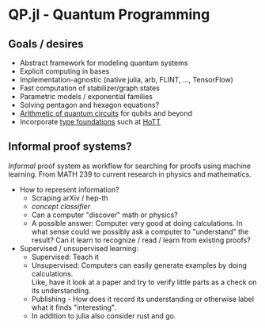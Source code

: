 # QP.jl - Quantum Programming



## Goals / desires
- Abstract framework for modeling quantum systems
- Explicit computing in bases 
- Implementation-agnostic (native julia, arb, FLINT, ..., TensorFlow)
- Fast computation of stabilizer/graph states 
- Parametric models / exponential families
- Solving pentagon and hexagon equations?
- [Arithmetic of quantum circuits](Arithmetic.md) for qubits and beyond
- Incorporate [type foundations](TypeFoundations.md) such at [HoTT](https://homotopytypetheory.org/)



## Informal proof systems?
*Informal* proof system as workflow for searching for proofs using machine learning.  From MATH 239 to current research in physics and mathematics.
- How to represent information?
  - Scraping arXiv / hep-th
  - *concept classifier* 
  - Can a computer "discover" math or physics?
  - A possible answer: Computer very good at doing calculations.  In what sense could we possibly ask a computer to "understand" the result?  Can it learn to recognize / read / learn from existing proofs?
- Supervised / unsupervised learning: 
  - Supervised: Teach it
  - Unsupervised: Computers can easily generate examples by doing calculations.   
 Like, have it look at a paper and try to verify little parts as a check on its understanding.  
  - Publishing - How does it record its understanding or otherwise label what it finds "interesting".
  - In addition to julia also consider rust and go.







